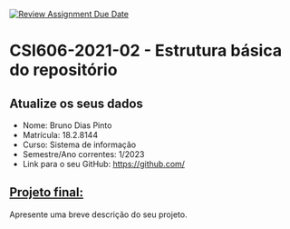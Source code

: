 [![Review Assignment Due Date](https://classroom.github.com/assets/deadline-readme-button-24ddc0f5d75046c5622901739e7c5dd533143b0c8e959d652212380cedb1ea36.svg)](https://classroom.github.com/a/c3McE-pb)
# **CSI606-2021-02 - Estrutura básica do repositório**

## Atualize os seus dados

- Nome: Bruno Dias Pinto
- Matrícula: 18.2.8144
- Curso: Sistema de informação
- Semestre/Ano correntes: 1/2023
- Link para o seu GitHub: <https://github.com/>

## [Projeto final:](./Projeto/README.md)

Apresente uma breve descrição do seu projeto.
